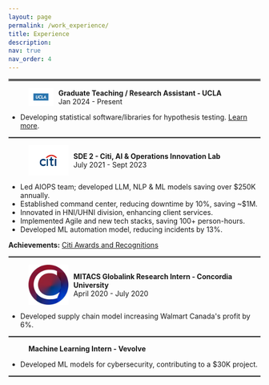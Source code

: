 ```yaml
---
layout: page
permalink: /work_experience/
title: Experience
description: 
nav: true
nav_order: 4
---
```


<hr style="border:2px solid gray">

<figure style="display: flex; align-items: center;">
    <img src="../assets/img/ucla.png" alt="UCLA Logo" style="width:50px; margin-right: 10px;"/>
    <figcaption>
        <b>Graduate Teaching / Research Assistant - UCLA</b><br>
        Jan 2024 - Present
    </figcaption>
</figure>

- Developing statistical software/libraries for hypothesis testing. [Learn more](https://pypi.org/project/statistics-library/).

<hr style="border:1px solid gray">

<figure style="display: flex; align-items: center;">
    <img src="../assets/img/citi.png" alt="Citi Logo" style="width:80px; margin-right: 10px;"/>
    <figcaption>
        <b>SDE 2 - Citi, AI & Operations Innovation Lab</b><br>
        July 2021 - Sept 2023
    </figcaption>
</figure>

- Led AIOPS team; developed LLM, NLP & ML models saving over $250K annually.
- Established command center, reducing downtime by 10%, saving ~$1M.
- Innovated in HNI/UHNI division, enhancing client services.
- Implemented Agile and new tech stacks, saving 100+ person-hours.
- Developed ML automation model, reducing incidents by 13%.

**Achievements:** [Citi Awards and Recognitions](https://drive.google.com/file/d/1vz_iv6zuMCkshuL85D0IB-uaBy-M19_y/view?usp=sharing)

<hr style="border:1px solid gray">

<figure style="display: flex; align-items: center;">
     <img src="../assets/img/concord.jpeg" alt="Concord Logo" style="width:80px; margin-right: 10px;"/>
    <figcaption>
        <b>MITACS Globalink Research Intern - Concordia University</b><br>
        April 2020 - July 2020
    </figcaption>
</figure>

- Developed supply chain model increasing Walmart Canada's profit by 6%.

<hr style="border:1px solid gray">

<figure style="display: flex; align-items: center;">
    <figcaption>
        <b>Machine Learning Intern - Vevolve</b>
    </figcaption>
</figure>

- Developed ML models for cybersecurity, contributing to a $30K project.

<hr style="border:1px solid gray">
